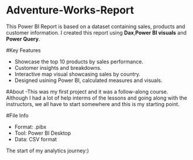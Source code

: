 # Adventure-Works-Report
This Power BI Report is based on a dataset containing sales, products and customer information. I created this report using **Dax**,**Power BI visuals** and **Power Query**.

#Key Features
- Showcase the top 10 products by sales performance.
- Customer insights and breakdowns.
- Interactive map visual showcasing sales by country.
- Designed usining Power BI, calculated measures and visuals.

#About
-This was my first project and it was a follow-along course. Although I had a lot of help interms of the lessons and going along with the instructors, we all have to start somewhere and this is my starting point.

#File Info
- Format: .pibx
- Tool: Power BI Desktop
- Data: CSV format

The start of my analytics journey:)

